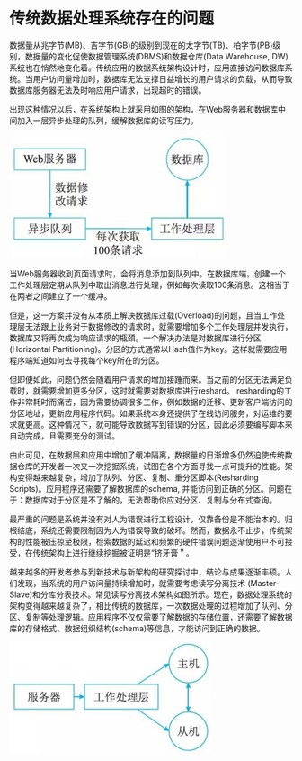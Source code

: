 # 传统数据处理系统存在的问题


数据量从兆字节(MB)、吉字节(GB)的级别到现在的太字节(TB)、柏字节(PB)级别，数据量的变化促使数据管理系统(DBMS)和数据仓库(Data Warehouse, DW)系统也在悄然地变化着。传统应用的数据系统架构设计时，应用直接访问数据库系统。当用户访问量增加时，数据库无法支撑日益增长的用户请求的负载，从而导致数据库服务器无法及时响应用户请求，出现超时的错误。

出现这种情况以后，在系统架构上就采用如图的架构，在Web服务器和数据库中间加入一层异步处理的队列，缓解数据库的读写压力。

![alt text](1传统数据处理系统存在的问题/在服务器和数据库中增加异步队列缓冲隔离.png)

当Web服务器收到页面请求时，会将消息添加到队列中。在数据库端，创建一个工作处理层定期从队列中取出消息进行处理，例如每次读取100条消息。这相当于在两者之间建立了一个缓冲。

但是，这一方案并没有从本质上解决数据库过载(Overload)的问题，且当工作处理层无法跟上业务对于数据修改的请求时，就需要增加多个工作处理层并发执行，数据库又将再次成为响应请求的瓶颈。一个解决办法是对数据库进行分区(Horizontal Partitioning)。分区的方式通常以Hash值作为key。这样就需要应用程序端知道如何去寻找每个key所在的分区。

但即便如此，问题仍然会随着用户请求的增加接踵而来。当之前的分区无法满足负载时，就需要增加更多分区，这时就需要对数据库进行reshard。 resharding的工作非常耗时而痛苦，因为需要协调很多工作，例如数据的迁移、更新客户端访问的分区地址，更新应用程序代码。如果系统本身还提供了在线访问服务，对运维的要求就更高。这种情况下，就可能导致数据写到错误的分区，因此必须要编写脚本来自动完成，且需要充分的测试。

由此可见，在数据层和应用中增加了缓冲隔离，数据量的日渐增多仍然迫使传统数据仓库的开发者一次又一次挖掘系统，试图在各个方面寻找一点可提升的性能。架构变得越来越复杂，增加了队列、分区、复制、重分区脚本(Resharding Scripts)。应用程序还需要了解数据库的schema, 并能访问到正确的分区。问题在于：数据库对于分区是不了解的，无法帮助你应对分区、复制与分布式查询。

最严重的问题是系统并没有对人为错误进行工程设计，仅靠备份是不能治本的。归根结底，系统还需要限制因为人为错误导致的破坏。然而，数据永不止步，传统架构的性能被压椋至极限，检索数据的延迟和频繁的硬件错误问题逐渐使用户不可接受，在传统架构上进行继续挖掘被证明是“挤牙膏＂。

越来越多的开发者参与到新技术与新架构的研究探讨中，结论与成果逐渐丰硕。人们发现，当系统的用户访问量持续增加时，就需要考虑读写分离技术 (Master-Slave)和分库分表技术。常见读写分离技术架构如图所示。现在，数据处理系统的架构变得越来越复杂了，相比传统的数据库，一次数据处理的过程增加了队列、分区、复制等处理逻辑。应用程序不仅仅需要了解数据的存储位置，还需要了解数据库的存储格式、数据组织结构(schema)等信息，才能访问到正确的数据。

![alt text](1传统数据处理系统存在的问题/常见的读写分离技术架构.png)